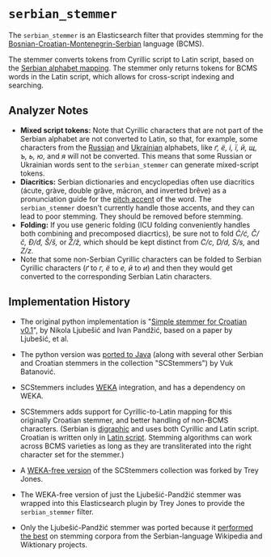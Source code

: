 `serbian_stemmer`
=================

The `serbian_stemmer` is an Elasticsearch filter that provides stemming for the [Bosnian-Croatian-Montenegrin-Serbian](https://en.wikipedia.org/wiki/Serbo-Croatian) language (BCMS).

The stemmer converts tokens from Cyrillic script to Latin script, based on the [Serbian alphabet mapping](https://en.wikipedia.org/wiki/Serbian_Cyrillic_alphabet#Modern_alphabet). The stemmer only returns tokens for BCMS words in the Latin script, which allows for cross-script indexing and searching.

Analyzer Notes
--------------

* **Mixed script tokens:** Note that Cyrillic characters that are not part of the Serbian alphabet are not converted to Latin, so that, for example, some characters from the [Russian](https://en.wikipedia.org/wiki/Russian_alphabet) and [Ukrainian](https://en.wikipedia.org/wiki/Ukrainian_alphabet) alphabets, like *ґ, ё, і, ї, й, щ, ъ, ь, ю,* and *я* will not be converted. This means that some Russian or Ukrainian words sent to the `serbian_stemmer` can generate mixed-script tokens.
* **Diacritics:** Serbian dictionaries and encyclopedias often use diacritics (ácute, gràve, double grȁve, mācron, and inverted brȇve) as a pronunciation guide for the [pitch accent](https://en.wikipedia.org/wiki/Serbo-Croatian_phonology#Pitch_accent) of the word. The `serbian_stemmer` doesn't currently handle those accents, and they can lead to poor stemming. They should be removed before stemming.
* **Folding:** If you use generic folding (ICU folding conveniently handles both combining and precomposed diacrtics), be sure not to fold *Ć/ć, Č/č, Đ/đ, Š/š,* or *Ž/ž,* which should be kept distinct from *C/c, D/d, S/s,* and *Z/z.*
 * Note that some non-Serbian Cyrillic characters can be folded to Serbian Cyrillic characters (*ґ* to *г, ё* to *е, й* to *и*) and then they would get converted to the corresponding Serbian Latin characters.



Implementation History
----------------------

* The original python implementation is "[Simple stemmer for Croatian v0.1](http://nlp.ffzg.hr/resources/tools/stemmer-for-croatian/)", by Nikola Ljubešić and Ivan Pandžić, based on a paper by Ljubešić, et al.

* The python version was [ported to Java](https://github.com/vukbatanovic/SCStemmers) (along with several other Serbian and Croatian stemmers in the collection "SCStemmers") by Vuk Batanović.
 * SCStemmers includes [WEKA](https://en.wikipedia.org/wiki/Weka_%28machine_learning%29) integration, and has a dependency on WEKA.
 * SCStemmers adds support for Cyrillic-to-Latin mapping for this originally Croatian stemmer, and better handling of non-BCMS characters. (Serbian is [digraphic](https://en.wikipedia.org/wiki/Digraphia) and uses both Cyrillic and Latin script. Croatian is written only in [Latin script](https://en.wikipedia.org/wiki/Gaj%27s_Latin_alphabet). Stemming algorithms can work across BCMS varieties as long as they are transliterated into the right character set for the stemmer.)

* A [WEKA-free version](https://github.com/Trey314159/SCStemmers) of the SCStemmers collection was forked by Trey Jones.

* The WEKA-free version of just the Ljubešić-Pandžić stemmer was wrapped into this Elasticsearch plugin by Trey Jones to provide the `serbian_stemmer` filter.
 * Only the Ljubešić-Pandžić stemmer was ported because it [performed the best](https://www.mediawiki.org/wiki/User:TJones_%28WMF%29/Notes/Serbian_Stemmer_Analysis/Stemmer_No._4) on stemming corpora from the Serbian-language Wikipedia and Wiktionary projects.








